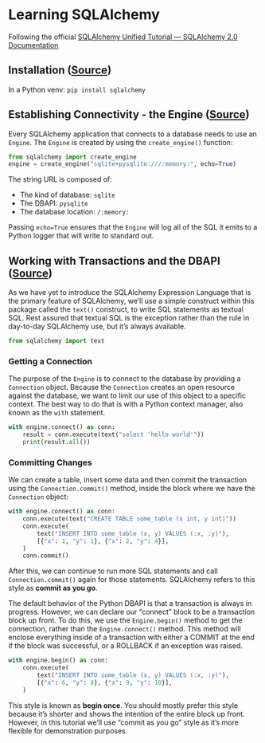 # Learning SQLAlchemy

Following the official [SQLAlchemy Unified Tutorial — SQLAlchemy 2.0 Documentation](https://docs.sqlalchemy.org/en/20/tutorial/index.html)

## Installation ([Source](https://docs.sqlalchemy.org/en/20/intro.html))

In a Python venv: `pip install sqlalchemy`

## Establishing Connectivity - the Engine ([Source](https://docs.sqlalchemy.org/en/20/tutorial/engine.html))

Every SQLAlchemy application that connects to a database needs to use an `Engine`. The `Engine` is created by using the `create_engine()` function:

```py
from sqlalchemy import create_engine
engine = create_engine("sqlite+pysqlite:///:memory:", echo=True)
```

The string URL is composed of:
- The kind of database: `sqlite`
- The DBAPI: `pysqlite`
- The database location: `/:memory:`

Passing `echo=True` ensures that the `Engine` will log all of the SQL it emits to a Python logger that will write to standard out.

## Working with Transactions and the DBAPI ([Source](https://docs.sqlalchemy.org/en/20/tutorial/dbapi_transactions.html))

As we have yet to introduce the SQLAlchemy Expression Language that is the primary feature of SQLAlchemy, we’ll use a simple construct within this package called the `text()` construct, to write SQL statements as textual SQL. Rest assured that textual SQL is the exception rather than the rule in day-to-day SQLAlchemy use, but it’s always available.

```py
from sqlalchemy import text
```

### Getting a Connection

The purpose of the `Engine` is to connect to the database by providing a `Connection` object. Because the `Connection` creates an open resource against the database, we want to limit our use of this object to a specific context. The best way to do that is with a Python context manager, also known as the `with` statement.

```py
with engine.connect() as conn:
	result = conn.execute(text("select 'hello world'"))
	print(result.all())
```

### Committing Changes

We can create a table, insert some data and then commit the transaction using the `Connection.commit()` method, inside the block where we have the `Connection` object:

```py
with engine.connect() as conn:
	conn.execute(text("CREATE TABLE some_table (x int, y int)"))
	conn.execute(
		text("INSERT INTO some_table (x, y) VALUES (:x, :y)"),
		[{"x": 1, "y": 1}, {"x": 2, "y": 4}],
	)
	conn.commit()
```

After this, we can continue to run more SQL statements and call `Connection.commit()` again for those statements. SQLAlchemy refers to this style as **commit as you go**.

The default behavior of the Python DBAPI is that a transaction is always in progress. However, we can declare our “connect” block to be a transaction block up front. To do this, we use the `Engine.begin()` method to get the connection, rather than the `Engine.connect()` method. This method will enclose everything inside of a transaction with either a COMMIT at the end if the block was successful, or a ROLLBACK if an exception was raised.

```py
with engine.begin() as conn:
	conn.execute(
		text("INSERT INTO some_table (x, y) VALUES (:x, :y)"),
		[{"x": 6, "y": 8}, {"x": 9, "y": 10}],
	)
```

This style is known as **begin once**. You should mostly prefer this style because it’s shorter and shows the intention of the entire block up front. However, in this tutorial we’ll use “commit as you go” style as it’s more flexible for demonstration purposes.
